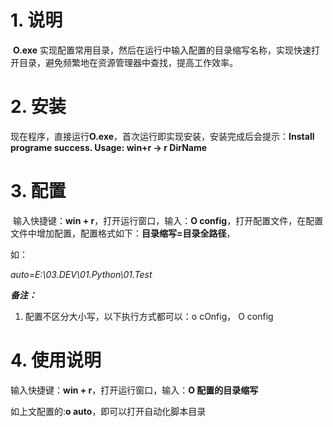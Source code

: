 # 1. 说明

​      **O.exe** 实现配置常用目录，然后在运行中输入配置的目录缩写名称，实现快速打开目录，避免频繁地在资源管理器中查找，提高工作效率。



# 2. 安装

​    现在程序，直接运行**O.exe**，首次运行即实现安装，安装完成后会提示：**Install programe success. Usage: win+r -> r DirName**



# 3. 配置

​    输入快捷键：**win + r**，打开运行窗口，输入：**O config**，打开配置文件，在配置文件中增加配置，配置格式如下：**目录缩写=目录全路径**，

如：

*auto=E:\03.DEV\01.Python\01.Test*



***备注：***

1. 配置不区分大小写，以下执行方式都可以：o cOnfig， O config

# 4. 使用说明

   输入快捷键：**win + r**，打开运行窗口，输入：**O 配置的目录缩写**

如上文配置的:**o auto**，即可以打开自动化脚本目录

